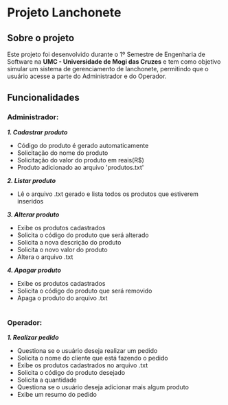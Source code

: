 # Projeto Lanchonete
## Sobre o projeto
Este projeto foi desenvolvido durante o 1º Semestre de Engenharia de Software na **UMC - Universidade de Mogi das Cruzes** e tem como objetivo simular um sistema de gerenciamento de lanchonete, 
permitindo que o usuário acesse a parte do Administrador e do Operador.



## Funcionalidades
### Administrador:

***1. Cadastrar produto***  
  * Código do produto é gerado automaticamente
  * Solicitação do nome do produto
  * Solicitação do valor do produto em reais(R$)
  * Produto adicionado ao arquivo 'produtos.txt'

***2. Listar produto***
   * Lê o arquivo .txt gerado e lista todos os produtos que estiverem inseridos  
     
***3. Alterar produto***
   * Exibe os produtos cadastrados
   * Solicita o código do produto que será alterado
   * Solicita a nova descrição do produto
   * Solicita o novo valor do produto
   * Altera o arquivo .txt  
     
***4. Apagar produto***
   * Exibe os produtos cadastrados
   * Solicita o código do produto que será removido
   * Apaga o produto do arquivo .txt

#

### Operador:

***1. Realizar pedido***
* Questiona se o usuário deseja realizar um pedido
* Solicita o nome do cliente que está fazendo o pedido
* Exibe os produtos cadastrados no arquivo .txt
* Solicita o código do produto desejado
* Solicita a quantidade
* Questiona se o usuário deseja adicionar mais algum produto
* Exibe um resumo do pedido
